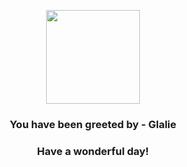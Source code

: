 <p align="center">
    <img src="https://raw.githubusercontent.com/PokeAPI/sprites/master/sprites/pokemon/362.png" width="150" height="150">
</p>
<h3 align="center">You have been greeted by - <b>Glalie</b></h3>
<h3 align="center">Have a wonderful day!</h3>
